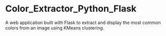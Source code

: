 # Color_Extractor_Python_Flask
A web application built with Flask to extract and display the most common colors from an image using KMeans clustering.
